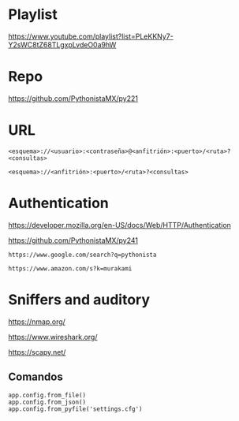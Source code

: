 # Playlist

https://www.youtube.com/playlist?list=PLeKKNy7-Y2sWC8tZ68TLgxpLvdeO0a9hW

# Repo

https://github.com/PythonistaMX/py221

# URL

```
<esquema>://<usuario>:<contraseña>@<anfitrión>:<puerto>/<ruta>?<consultas>
```

```
<esquema>://<anfitrión>:<puerto>/<ruta>?<consultas>
```

# Authentication

https://developer.mozilla.org/en-US/docs/Web/HTTP/Authentication

https://github.com/PythonistaMX/py241

```
https://www.google.com/search?q=pythonista

https://www.amazon.com/s?k=murakami
```

# Sniffers and auditory 

https://nmap.org/

https://www.wireshark.org/

https://scapy.net/

## Comandos 

```
app.config.from_file()
app.config.from_json() 
app.config.from_pyfile('settings.cfg')
```